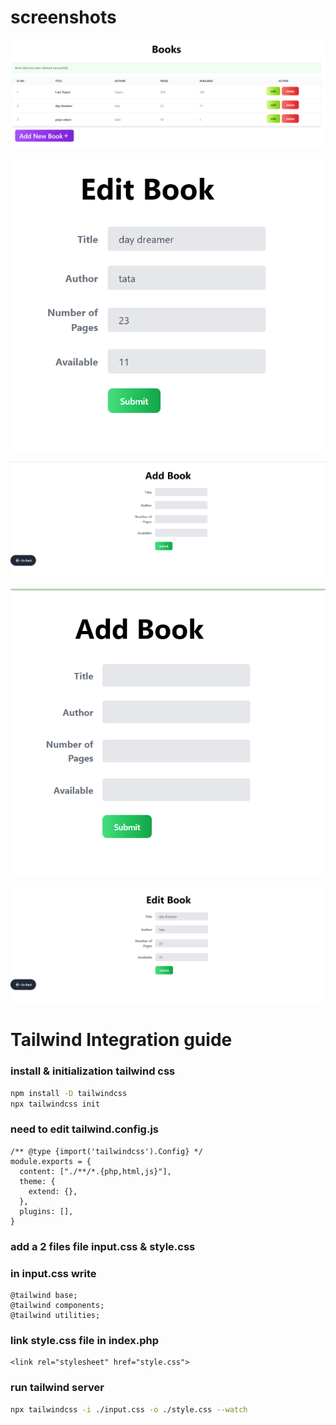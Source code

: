 
# screenshots
<!-- ![Alt text](/posts/path/to/img.jpg "Optional title") -->
![home](./readme%20images/home.png "Home Page")

![update](./readme%20images/update_book1.png "Edit Book Page")

![new](./readme%20images/add_book2.png "Add New Book Page")

![add new book](./readme%20images/add_book1.png "Add New Book")

![update](./readme%20images/update_book2.png "Edit Book")
# Tailwind Integration guide

### install & initialization tailwind css
```bash
npm install -D tailwindcss
npx tailwindcss init
```
### need to edit tailwind.config.js
```code
/** @type {import('tailwindcss').Config} */
module.exports = {
  content: ["./**/*.{php,html,js}"],
  theme: {
    extend: {},
  },
  plugins: [],
}
```

### add a 2 files file input.css & style.css
### in input.css write
```code
@tailwind base;
@tailwind components;
@tailwind utilities;
```

### link style.css file in index.php
```code
<link rel="stylesheet" href="style.css">
```

### run tailwind server
```bash
npx tailwindcss -i ./input.css -o ./style.css --watch
```

